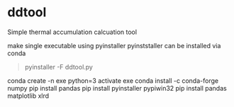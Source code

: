 # ddtool
Simple thermal accumulation calcuation tool


make single executable using pyinstaller
pyinststaller can be installed via conda
> pyinstaller -F ddtool.py




conda create -n exe python=3
activate exe
conda install -c conda-forge numpy
pip install pandas
pip install pyinstaller pypiwin32 
pip install pandas matplotlib xlrd
